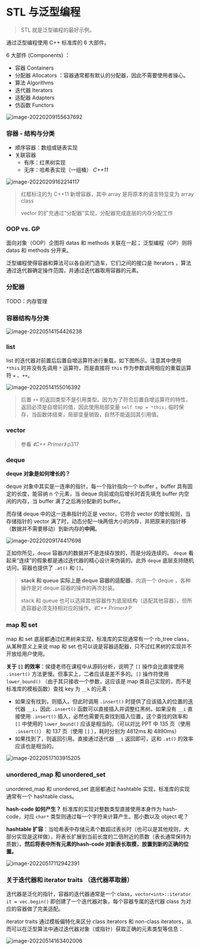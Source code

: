 # STL 与泛型编程

> STL 就是泛型编程的最好示例。

通过泛型编程使用 C++ 标准库的 6 大部件。

6 大部件 (Components) ：

- 容器 Containers
- 分配器 Allocators ：容器通常都有默认的分配器，因此不需要使用者操心。
- 算法 Algorithms
- 迭代器 Iterators
- 适配器 Adapters
- 仿函数 Functors

![image-20220209155637692](images/image-20220209155637692.png)

### 容器 - 结构与分类

- 顺序容器：数组或链表实现
- 关联容器
  - 有序：红黑树实现
  - 无序：哈希表实现（一组桶） *C++11*

![image-20220209162214117](images/image-20220209162214117.png)

> 红框标注的为 C++11 新增容器，其中 array 是将原本的语言特显变为 array class
>
> vector 的扩充通过“分配器”实现，分配器完成底层的内存分配工作

### OOP vs. GP

面向对象（OOP）企图将 datas 和 methods 关联在一起；
泛型编程（GP）则将 datas 和 methods 分开来。

泛型编程使得容器和算法可以各自闭门造车，它们之间的接口是 Iterators ，算法通过迭代器确定操作范围，并通过迭代器取用容器的元素。

### 分配器

TODO：内存管理

### 容器结构与分类

![image-20220514154426238](images/image-20220514154426238.png)

### list

list 的迭代器对前置后后置自增运算符进行重载，如下图所示。注意其中使用 `*this` 时并没有先调用 `*` 运算符，而是直接将 `this` 作为参数调用相应的重载运算符 `=` 、`++`。

![image-20220514155016392](images/image-20220514155016392.png)

> 后置 `++` 的返回类型不是引用类型。因为为了符合后置自增运算符的特性，返回必须是自增前的值，因此使用局部变量 `self tmp = *this;` 临时保存，当函数体结束，局部变量销毁，自然不能返回其引用值。

### vector

> 参看 *《C++ Primer》* p317



### deque

**deque 对象是如何增长的？**

deque 对象中其实是一连串的指针，每一个指针指向一个 buffer 。buffer 具有固定的长度，能容纳 n 个元素，当 deque 向前或向后增长时首先填充 buffer 内空闲的内存，当 buffer 满了之后再分配新的 buffer。

而存储 deque 中的这一连串指针的正是 vector，它符合 vector 的增长规则，当存储指针的 vector 满了时，动态分配一块两倍大小的内存，并把原来的指针移（数据并不需要移动）到新内存的**中间**。

![image-20220209174417698](images/image-20220209174417698.png)

正如你所见，`deque` 容器内的数据并不是连续存放的，而是分段连续的。 `deque` 看起来“连续”的假象都是通过迭代器的精心设计来伪装的。此外 `deque` 底层支持随机访问，容器也提供了 `.at()` 和 `[]`。

> **stack 和 queue 实际上是 deque 容器的适配器**，内涵一个 deque ，各种操作是对 deque 容器的操作的再次封装。
>
> stack 和 queue 也可以选择其他容器作为底层结构（适配其他容器），但所选容器必须支持相对应的操作。*《C++ Primer》* P

### map 和 set

map 和 set 底层都通过红黑树来实现，标准库的实现通常有一个 rb_tree class，从某种意义上来说 map 和 set 也可以说是容器适配器，只不过红黑树的实现并不开放给用户使用。

**关于 `[]` 的效率**：侯捷老师在课程中从源码分析，说明了 `[]` 操作会比直接使用 `.insert()` 方法更慢。但事实上，二者应该是差不多的。`[]` 操作符使用 `lower_bound()` （由于其只接收一个参数，这应该是 map 类自己实现的，而不是标准库的模板函数）查找 key 为 `__k` 的元素：

- 如果没有找到，则插入。但此时调用 `.insert()` 时提供了应该插入的位置的迭代器 `__i`，因此 `.insert()` 函数可以直接插入并调整红黑树。如果没有 `__i` 直接使用 `.insert()` 插入，必然也需要先查找到插入位置，这个查找的效率和 `[]` 中使用的 `lower_bound()` 应该是相当的。（可以对比 PPT 中 135 页（使用 `.insert()`） 和 137 页（使用 `[]` ），耗时分别为 4812ms 和 4890ms）
- 如果找到了，则返回引用。直接通过迭代器 `__i` 返回即可，这和 `.at()` 的效率应该也是相当的。

![image-20220517103915205](images/image-20220517103915205.png)

### unordered_map 和 unordered_set

unordered_map 和 unordered_set 底层都通过 hashtable 实现，标准库的实现通常有一个 hashtable class。

**hash-code 如何产生？** 标准库的实现对整数类型直接使用本身作为 hash-code，对应 `char*` 类型则通过每一个字符来计算产生。那小数以及 object 呢？



**hashtable 扩容**：当哈希表中存储元素个数超过表长时（也可以是其他规则，大部分实现是这样做），将表长扩展到当前长度的二倍附近的质数（表长通常保持为质数）。**然后将表中所有元素的hash-code 对新表长取模，放置到新的正确的位置。**

![image-20220517112942391](images/image-20220517112942391.png)

### 关于迭代器和 iterator traits （迭代器萃取器）

迭代器是泛化的指针，容器的迭代器通常是一个 class，`vector<int>::iterator it = vec.begin()` 即创建了一个迭代器对象，每个容器专属的迭代器 class 为对应的容器做了完美适配。

iterator traits 通过模板偏特化来区分 class iterators 和 non-class iterators，从而可以在泛型算法中通过迭代器对象（或指针）获取正确的元素类型等信息：  

![image-20220514163402006](images/image-20220514163402006.png)

